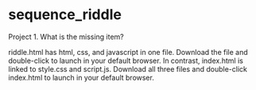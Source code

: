 # sequence_riddle
Project 1. What is the missing item?

riddle.html has html, css, and javascript in one file. Download the file and double-click to launch in your default browser.
In contrast, index.html is linked to style.css and script.js. Download all three files and double-click index.html to launch in your default browser.

